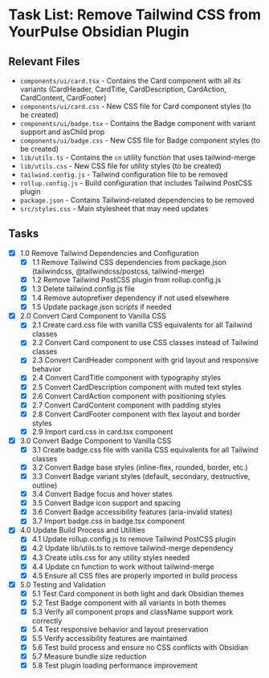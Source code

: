 # Task List: Remove Tailwind CSS from YourPulse Obsidian Plugin

## Relevant Files

- `components/ui/card.tsx` - Contains the Card component with all its variants (CardHeader, CardTitle, CardDescription, CardAction, CardContent, CardFooter)
- `components/ui/card.css` - New CSS file for Card component styles (to be created)
- `components/ui/badge.tsx` - Contains the Badge component with variant support and asChild prop
- `components/ui/badge.css` - New CSS file for Badge component styles (to be created)
- `lib/utils.ts` - Contains the `cn` utility function that uses tailwind-merge
- `lib/utils.css` - New CSS file for utility styles (to be created)
- `tailwind.config.js` - Tailwind configuration file to be removed
- `rollup.config.js` - Build configuration that includes Tailwind PostCSS plugin
- `package.json` - Contains Tailwind-related dependencies to be removed
- `src/styles.css` - Main stylesheet that may need updates

## Tasks

- [x] 1.0 Remove Tailwind Dependencies and Configuration
  - [x] 1.1 Remove Tailwind CSS dependencies from package.json (tailwindcss, @tailwindcss/postcss, tailwind-merge)
  - [x] 1.2 Remove Tailwind PostCSS plugin from rollup.config.js
  - [x] 1.3 Delete tailwind.config.js file
  - [x] 1.4 Remove autoprefixer dependency if not used elsewhere
  - [x] 1.5 Update package.json scripts if needed
- [x] 2.0 Convert Card Component to Vanilla CSS
  - [x] 2.1 Create card.css file with vanilla CSS equivalents for all Tailwind classes
  - [x] 2.2 Convert Card component to use CSS classes instead of Tailwind classes
  - [x] 2.3 Convert CardHeader component with grid layout and responsive behavior
  - [x] 2.4 Convert CardTitle component with typography styles
  - [x] 2.5 Convert CardDescription component with muted text styles
  - [x] 2.6 Convert CardAction component with positioning styles
  - [x] 2.7 Convert CardContent component with padding styles
  - [x] 2.8 Convert CardFooter component with flex layout and border styles
  - [x] 2.9 Import card.css in card.tsx component
- [x] 3.0 Convert Badge Component to Vanilla CSS
  - [x] 3.1 Create badge.css file with vanilla CSS equivalents for all Tailwind classes
  - [x] 3.2 Convert Badge base styles (inline-flex, rounded, border, etc.)
  - [x] 3.3 Convert Badge variant styles (default, secondary, destructive, outline)
  - [x] 3.4 Convert Badge focus and hover states
  - [x] 3.5 Convert Badge icon support and spacing
  - [x] 3.6 Convert Badge accessibility features (aria-invalid states)
  - [x] 3.7 Import badge.css in badge.tsx component
- [x] 4.0 Update Build Process and Utilities
  - [x] 4.1 Update rollup.config.js to remove Tailwind PostCSS plugin
  - [x] 4.2 Update lib/utils.ts to remove tailwind-merge dependency
  - [x] 4.3 Create utils.css for any utility styles needed
  - [x] 4.4 Update cn function to work without tailwind-merge
  - [x] 4.5 Ensure all CSS files are properly imported in build process
- [x] 5.0 Testing and Validation
  - [x] 5.1 Test Card component in both light and dark Obsidian themes
  - [x] 5.2 Test Badge component with all variants in both themes
  - [x] 5.3 Verify all component props and className support work correctly
  - [x] 5.4 Test responsive behavior and layout preservation
  - [x] 5.5 Verify accessibility features are maintained
  - [x] 5.6 Test build process and ensure no CSS conflicts with Obsidian
  - [x] 5.7 Measure bundle size reduction
  - [x] 5.8 Test plugin loading performance improvement
